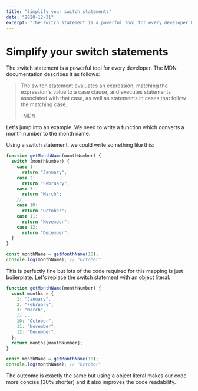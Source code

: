 ```yaml
---
title: "Simplify your switch statements"
date: "2020-12-31"
excerpt: "The switch statement is a powerful tool for every developer but it's quite verbose. Let's try to use object literals instead"
---
```


# Simplify your switch statements

The switch statement is a powerful tool for every developer.
The MDN documentation describes it as follows:

> The switch statement evaluates an expression, matching the expression's value to a case clause, and executes statements associated with that case, as well as statements in cases that follow the matching case.
>
> -MDN

Let's jump into an example.
We need to write a function which converts a month number to the month name.

Using a switch statement, we could write something like this:

```js
function getMonthName(monthNumber) {
  switch (monthNumber) {
    case 1:
      return "January";
    case 2:
      return "February";
    case 3:
      return "March";
    // ...
    case 10:
      return "October";
    case 11:
      return "November";
    case 12:
      return "December";
  }
}

const monthName = getMonthName(10);
console.log(monthName); // "October"
```

This is perfectly fine but lots of the code required for this mapping is just boilerplate.
Let's replace the switch statement with an object literal:

```js
function getMonthName(monthNumber) {
  const months = {
    1: "January",
    2: "February",
    3: "March",
    // ...
    10: "October",
    11: "November",
    12: "December",
  };
  return months[monthNumber];
}

const monthName = getMonthName(10);
console.log(monthName); // "October"
```

The outcome is exactly the same but using a object literal makes our code more concise (30% shorter) and it also improves the code readability.
